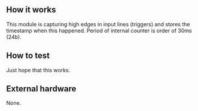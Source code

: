 <!---

This file is used to generate your project datasheet. Please fill in the information below and delete any unused
sections.

You can also include images in this folder and reference them in the markdown. Each image must be less than
512 kb in size, and the combined size of all images must be less than 1 MB.
-->

## How it works

This module is capturing high edges in input lines (triggers) and stores the timestamp when this happened.
Period of internal counter is order of 30ms (24b).

## How to test

Just hope that this works.

## External hardware

None.
